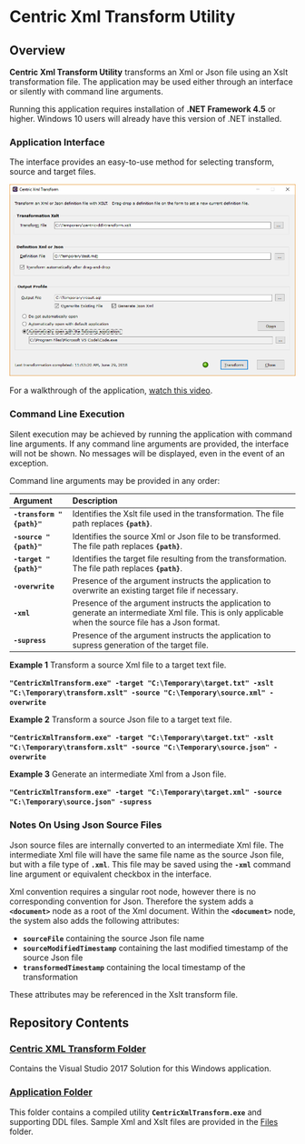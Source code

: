 # Centric Xml Transform Utility
## Overview
**Centric Xml Transform Utility** transforms an Xml or Json file using an Xslt transformation file. The application may be used either through an interface or silently with command line arguments.

Running this application requires installation of **.NET Framework 4.5** or higher.  Windows 10 users will already have this version of .NET installed.

### Application Interface
The interface provides an easy-to-use method for selecting transform, source and target files.

![alt text](https://github.com/centricconsulting/xml-transform-app/blob/master/Application/Files/screenshot.png "Centric Xml Transform Interface")

For a walkthrough of the application, [watch this video](https://youtu.be/qDaesrvaqrM).

### Command Line Execution
Silent execution may be achieved by running the application with command line arguments.  If any command line arguments are provided, the interface will not be shown. No messages will be displayed, even in the event of an exception.

Command line arguments may be provided in any order:

Argument                  |  Description
:-------------------------|:---------------
**`-transform "{path}"`** | Identifies the Xslt file used in the transformation.  The file path replaces **`{path}`**.
**`-source "{path}"`**    | Identifies the source Xml or Json file to be transformed.  The file path replaces **`{path}`**.
**`-target "{path}"`**    | Identifies the target file resulting from the transformation.  The file path replaces **`{path}`**.
**`-overwrite`**          | Presence of the argument instructs the application to overwrite an existing target file if necessary.
**`-xml`**                | Presence of the argument instructs the application to generate an intermediate Xml file.  This is only applicable when the source file has a Json format.
**`-supress`**            | Presence of the argument instructs the application to supress generation of the target file.

**Example 1** Transform a source Xml file to a target text file.

**```"CentricXmlTransform.exe" -target "C:\Temporary\target.txt" -xslt "C:\Temporary\transform.xslt" -source "C:\Temporary\source.xml" -overwrite```**

**Example 2**
Transform a source Json file to a target text file.

**```"CentricXmlTransform.exe" -target "C:\Temporary\target.txt" -xslt "C:\Temporary\transform.xslt" -source "C:\Temporary\source.json" -overwrite```**

**Example 3**
Generate an intermediate Xml from a Json file.

**```"CentricXmlTransform.exe" -target "C:\Temporary\target.xml" -source "C:\Temporary\source.json" -supress```**

### Notes On Using Json Source Files
Json source files are internally converted to an intermediate Xml file. The intermediate Xml file will have the same file name as the source Json file, but with a file type of **`.xml`**.  This file may be saved using the **`-xml`** command line argument or equivalent checkbox in the interface.

Xml convention requires a singular root node, however there is no corresponding convention for Json.  Therefore the system adds a **`<document>`** node as a root of the Xml document.  Within the **`<document>`** node, the system also adds the following attributes: 

* **`sourceFile`** containing the source Json file name
* **`sourceModifiedTimestamp`** containing the last modified timestamp of the source Json file
* **`transformedTimestamp`** containing the local timestamp of the transformation


These attributes may be referenced in the Xslt transform file.

## Repository Contents
### [Centric XML Transform Folder](https://github.com/centricconsulting/xml-transform-app/tree/master/Centric%20Xml%20Transform)
Contains the Visual Studio 2017 Solution for this Windows application.

### [Application Folder](https://github.com/centricconsulting/xml-transform-app/tree/master/Application)
This folder contains a compiled utility **`CentricXmlTransform.exe`** and supporting DDL files.  Sample Xml and Xslt files are provided in the [Files](https://github.com/centricconsulting/xml-transform-app/tree/master/Application/Files) folder.